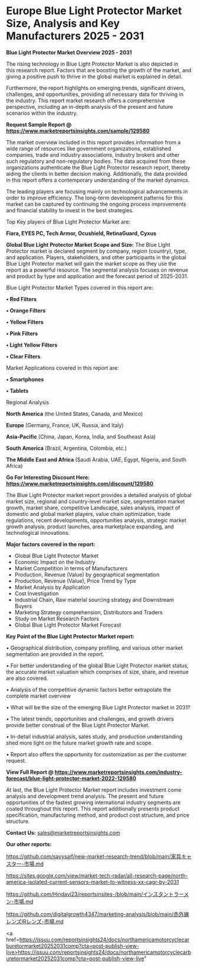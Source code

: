 # Europe Blue Light Protector Market Size, Analysis and Key Manufacturers 2025 - 2031

<Strong> Blue Light Protector Market Overview 2025 - 2031</strong>

The rising technology in Blue Light Protector Market is also depicted in this research report. Factors that are boosting the growth of the market, and giving a positive push to thrive in the global market is explained in detail.

Furthermore, the report highlights on emerging trends, significant drivers, challenges, and opportunities, providing all necessary data for thriving in the industry. This report market research offers a comprehensive perspective, including an in-depth analysis of the present and future scenarios within the industry.

<strong>Request Sample Report @ <a href=https://www.marketreportsinsights.com/sample/129580>https://www.marketreportsinsights.com/sample/129580</a></strong>

The market overview included in this report provides information from a wide range of resources like government organizations, established companies, trade and industry associations, industry brokers and other such regulatory and non-regulatory bodies. The data acquired from these organizations authenticate the Blue Light Protector research report, thereby aiding the clients in better decision making. Additionally, the data provided in this report offers a contemporary understanding of the market dynamics.

The leading players are focusing mainly on technological advancements in order to improve efficiency. The long-term development patterns for this market can be captured by continuing the ongoing process improvements and financial stability to invest in the best strategies.

Top Key players of Blue Light Protector Market are:

<strong>Fiara, EYES PC, Tech Armor, Ocushield, RetinaGuard, Cyxus</strong>

<strong><b>Global Blue Light Protector Market Scope and Size:</b></strong>
The Blue Light Protector market is declared segment by company, region (country), type, and application. Players, stakeholders, and other participants in the global Blue Light Protector market will gain the market scope as they use the report as a powerful resource. The segmental analysis focuses on revenue and product by type and application and the forecast period of 2025-2031.

Blue Light Protector Market Types covered in this report are:

<strong>• Red Filters

• Orange Filters

• Yellow Filters

• Pink Filters

• Light Yellow Filters

• Clear Filters</strong>

Market Applications covered in this report are:

<strong>• Smartphones

• Tablets</strong> 

Regional Analysis

<strong>North America</strong> (the United States, Canada, and Mexico)

<strong>Europe</strong> (Germany, France, UK, Russia, and Italy)

<strong>Asia-Pacific</strong> (China, Japan, Korea, India, and Southeast Asia)

<strong>South America</strong> (Brazil, Argentina, Colombia, etc.)

<strong>The Middle East and Africa</strong> (Saudi Arabia, UAE, Egypt, Nigeria, and South Africa)

<strong>Go For Interesting Discount Here: <a href=https://www.marketreportsinsights.com/discount/129580>https://www.marketreportsinsights.com/discount/129580</a></strong>

The Blue Light Protector market report provides a detailed analysis of global market size, regional and country-level market size, segmentation market growth, market share, competitive Landscape, sales analysis, impact of domestic and global market players, value chain optimization, trade regulations, recent developments, opportunities analysis, strategic market growth analysis, product launches, area marketplace expanding, and technological innovations.

<strong><b>Major factors covered in the report:</b></strong>
<ul>
  <li>Global Blue Light Protector Market </li>
  <li>Economic Impact on the Industry</li>
  <li>Market Competition in terms of Manufacturers</li>
  <li>Production, Revenue (Value) by geographical segmentation</li>
  <li>Production, Revenue (Value), Price Trend by Type</li>
  <li>Market Analysis by Application</li>
  <li>Cost Investigation</li>
  <li>Industrial Chain, Raw material sourcing strategy and Downstream Buyers</li>
  <li>Marketing Strategy comprehension, Distributors and Traders</li>
  <li>Study on Market Research Factors</li>
  <li>Global Blue Light Protector Market Forecast</li>
</ul>

<strong><b>Key Point of the Blue Light Protector Market report:</b></strong>

• Geographical distribution, company profiling, and various other market segmentation are provided in the report.

• For better understanding of the global Blue Light Protector market status, the accurate market valuation which comprises of size, share, and revenue are also covered.

• Analysis of the competitive dynamic factors better extrapolate the complete market overview

• What will be the size of the emerging Blue Light Protector market in 2031?

• The latest trends, opportunities and challenges, and growth drivers provide better construal of the Blue Light Protector Market.

• In-detail industrial analysis, sales study, and production understanding shed more light on the future market growth rate and scope.

• Report also offers the opportunity for customization as per the customer request.

<strong><b>View Full Report @ <a href=https://www.marketreportsinsights.com/industry-forecast/blue-light-protector-market-2022-129580>https://www.marketreportsinsights.com/industry-forecast/blue-light-protector-market-2022-129580</a></b></strong>


At last, the Blue Light Protector Market report includes investment come analysis and development trend analysis. The present and future opportunities of the fastest growing international industry segments are coated throughout this report. This report additionally presents product specification, manufacturing method, and product cost structure, and price structure.

<strong>Contact Us:</strong>
sales@marketreportsinsights.com

<strong>Our other reports:</strong>

<a href=https://github.com/sayysaif/new-market-research-trend/blob/main/家具キャスター-市場.md>https://github.com/sayysaif/new-market-research-trend/blob/main/家具キャスター-市場.md</a>

<a href=https://sites.google.com/view/market-tech-radar/all-research-page/north-america-isolated-current-sensors-market-to-witness-xx-cagr-by-2031>https://sites.google.com/view/market-tech-radar/all-research-page/north-america-isolated-current-sensors-market-to-witness-xx-cagr-by-2031</a>

<a href=https://github.com/Hindavi23/reportsinsites-/blob/main/インスタントラーメン-市場.md>https://github.com/Hindavi23/reportsinsites-/blob/main/インスタントラーメン-市場.md</a>

<a href=https://github.com/digitalgrowth4347/marketing-analysis/blob/main/赤外線レンズIRレンズ-市場.md>https://github.com/digitalgrowth4347/marketing-analysis/blob/main/赤外線レンズIRレンズ-市場.md</a>

<a href=https://issuu.com/reportsinsights24/docs/northamericamotorcyclecarburetormarket20252031comp?cta=post-publish-view-live>https://issuu.com/reportsinsights24/docs/northamericamotorcyclecarburetormarket20252031comp?cta=post-publish-view-live</a>"
